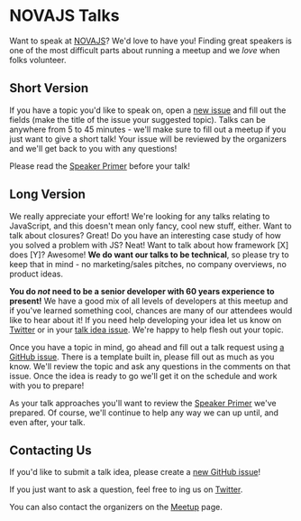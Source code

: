 # NOVAJS Talks

Want to speak at [NOVAJS](http://novajavascript.com)? We'd love to have you! Finding great speakers is one of the most difficult parts about running a meetup and we _love_ when folks volunteer.

## Short Version

If you have a topic you'd like to speak on, open a [new issue](https://github.com/NOVAJS/talks/issues/new) and fill out the fields (make the title of the issue your suggested topic). Talks can be anywhere from 5 to 45 minutes - we'll make sure to fill out a meetup if you just want to give a short talk! Your issue will be reviewed by the organizers and we'll get back to you with any questions!

Please read the [Speaker Primer](speaker-primer.md) before your talk!

## Long Version

We really appreciate your effort! We're looking for any talks relating to JavaScript, and this doesn't mean only fancy, cool new stuff, either. Want to talk about closures? Great! Do you have an interesting case study of how you solved a problem with JS? Neat! Want to talk about how framework [X] does [Y]? Awesome! **We do want our talks to be technical**, so please try to keep that in mind - no marketing/sales pitches, no company overviews, no product ideas.

**You do _not_ need to be a senior developer with 60 years experience to present!** We have a good mix of all levels of developers at this meetup and if you've learned something cool, chances are many of our attendees would like to hear about it! If you need help developing your idea let us know on [Twitter](https://twitter.com/novajavascript) or in your [talk idea issue](https://github.com/NOVAJS/talks/issues/new). We're happy to help flesh out your topic.

Once you have a topic in mind, go ahead and fill out a talk request using [a GitHub issue](https://github.com/NOVAJS/talks/issues/new). There is a template built in, please fill out as much as you know. We'll review the topic and ask any questions in the comments on that issue. Once the idea is ready to go we'll get it on the schedule and work with you to prepare!

As your talk approaches you'll want to review the [Speaker Primer](speaker-primer.md) we've prepared. Of course, we'll continue to help any way we can up until, and even after, your talk.

## Contacting Us

If you'd like to submit a talk idea, please create a [new GitHub issue](https://github.com/NOVAJS/talks/issues/new)!

If you just want to ask a question, feel free to ing us on [Twitter](https://twitter.com/novajavascript).

You can also contact the organizers on the [Meetup](http://novajavascript.com) page.
